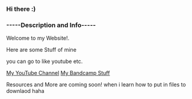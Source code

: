 ### Hi there :)
### -----Description and Info-----
<p> Welcome to my Website!.
<p> Here are some Stuff of mine 
<p> you can go to like youtube etc.
  
 <a href="https://www.youtube.com/channel/UCvCqFqDZF2JZgaxzSXCnqHw">My YouTube Channel</a>
 <a href="https://antarctictrax.bandcamp.com/">My Bandcamp Stuff</a>

<p> Resources and More are coming soon! when i learn how to put in files to downlaod haha
  
<style>
body {
  background-image: url('1609246603.boxgoat_lugia.jpg');
}
</style>
